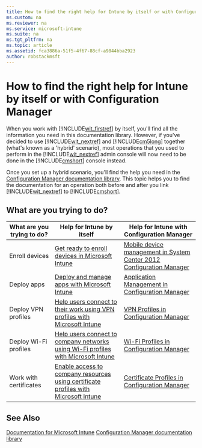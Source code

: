 ```yaml
---
title: How to find the right help for Intune by itself or with Configuration Manager
ms.custom: na
ms.reviewer: na
ms.service: microsoft-intune
ms.suite: na
ms.tgt_pltfrm: na
ms.topic: article
ms.assetid: fca3886a-51f5-4f67-88cf-a9844bba2923
author: robstackmsft
---
```

# How to find the right help for Intune by itself or with Configuration Manager
When you work with [!INCLUDE[wit_firstref](../Token/wit_firstref_md.md)] by itself, you'll find all the information you need in this documentation library. However, if you've decided to use [!INCLUDE[wit_nextref](../Token/wit_nextref_md.md)] and [!INCLUDE[cm5long](../Token/cm5long_md.md)] together (what's known as a 'hybrid' scenario), most operations that you used to perform in the [!INCLUDE[wit_nextref](../Token/wit_nextref_md.md)] admin console will now need to be done in the [!INCLUDE[cmshort](../Token/cmshort_md.md)] console instead.

Once you set up a hybrid scenario, you'll find the help you need in the [Configuration Manager documentation library](https://technet.microsoft.com/en-us/library/gg682041.aspx). This topic helps you to find the documentation for an operation both before and after you link [!INCLUDE[wit_nextref](../Token/wit_nextref_md.md)] to [!INCLUDE[cmshort](../Token/cmshort_md.md)].

## What are you trying to do?

|What are you trying to do?|Help for Intune by itself|Help for Intune with Configuration Manager|
|------------------------------|-----------------------------|----------------------------------------------|
|Enroll devices|[Get ready to enroll devices in Microsoft Intune](https://technet.microsoft.com/library/dn646962.aspx)|[Mobile device management in System Center 2012 Configuration Manager](https://technet.microsoft.com/library/mt243476.aspx)|
|Deploy apps|[Deploy and manage apps with Microsoft Intune](https://technet.microsoft.com/library/dn646965.aspx)|[Application Management in Configuration Manager](https://technet.microsoft.com/library/gg699373.aspx)|
|Deploy VPN profiles|[Help users connect to their work using VPN profiles with Microsoft Intune](https://technet.microsoft.com/library/dn818905.aspx)|[VPN Profiles in Configuration Manager](https://technet.microsoft.com/library/dn261217.aspx)|
|Deploy Wi-Fi profiles|[Help users connect to company networks using Wi-Fi profiles with Microsoft Intune](https://technet.microsoft.com/library/dn818903.aspx)|[Wi-Fi Profiles in Configuration Manager](https://technet.microsoft.com/library/dn261221.aspx)|
|Work with certificates|[Enable access to company resources using certificate profiles with Microsoft Intune](https://technet.microsoft.com/library/dn818904.aspx)|[Certificate Profiles in Configuration Manager](https://technet.microsoft.com/library/dn261202.aspx)|

## See Also
[Documentation for Microsoft Intune](../Topic/Documentation-for-Microsoft-Intune.md)
[Configuration Manager documentation library](https://technet.microsoft.com/en-us/library/gg682041.aspx)

